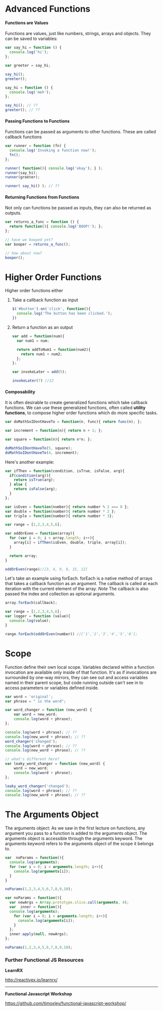 # Advanced Functions

#### Functions are Values

Functions are values, just like numbers, strings, arrays and objects.
They can be saved to variables:

```javascript
var say_hi = function () {
  console.log('hi');
};

var greeter = say_hi;

say_hi();
greeter();

say_hi = function () {
  console.log('meh');
};

say_hi(); // ??
greeter(); // ??
```



#### Passing Functions to Functions

Functions can be passed as arguments to other functions. These are called callback functions

```javascript
var runner = function (fn) {
  console.log('Invoking a function now!');
  fn();
};

runner( function(){ console.log('okay'); } );
runner(say_hi);
runner(greeter);

runner( say_hi() ); // ??
```



#### Returning Functions from Functions

Not only can functions be passed as inputs, they can also be returned as outputs.

```javascript
var returns_a_func = function () {
  return function(){ console.log('BOOP!'); };
};

// have we booped yet?
var booper = returns_a_func();

// how about now?
booper();
```



# Higher Order Functions

Higher order functions either

1. Take a callback function as input

   ```javascript
   $('#button').on('click', function(){
     console.log('The button has been clicked.');
   })
   ```

2. Return a function as an output

   ```javascript
   var add = function(num){
     var num1 = num;

     return addToNum1 = function(num2){
       return num1 + num2;
     };
   };

   var invokeLater = add(5);

   invokeLater(7) //12
   ```



#### Composability

It is often desirable to create generalized functions which take callback functions. We can use these generalized functions, often called **utility functions**, to compose higher order functions which do more specific tasks.

```javascript
var doMathSoIDontHaveTo = function(n, func){ return func(n); };

var increment = function(n){ return n + 1; };

var square = function(n){ return n*n; };

doMathSoIDontHaveTo(5, square);
doMathSoIDontHaveTo(4, increment);
```



Here's another example:

```javascript
var ifThen = function(condition, isTrue, isFalse, arg){
  if(condition(arg)){
    return isTrue(arg);
  } else {
    return isFalse(arg);
  }
};

var isEven = function(number){ return number % 2 === 0 };
var double = function(number){ return number * 2 };
var triple = function(number){ return number * 3};

var range = [1,2,3,4,5,6]; 

var oddOrEven = function(array){
  for (var i = 0; i < array.length; i++){
    array[i] = ifThen(isEven, double, triple, array[i]); 
  }

  return array; 
}

oddOrEven(range)//[3, 4, 9, 8, 15, 12]
```



Let's take an example using forEach.  forEach is a native method of arrays that takes a callback function as an argument. The callback is called at each iteration with the current element of the array.  *Note* The callback is also passed the index and collection as optional arguments. 

```javascript
array.forEach(callback); 

var range = [1,2,3,4,5,6];
var logger = function (value){
  console.log(value);
}

range.forEach(oddOrEven(number)) //['1','2','3','4','5','6'];
```





# Scope

Function define their own local scope. Variables declared within a function invocation are available only inside of that function.  It's as if invocations are surrounded by one-way mirrors, they can see out and access variables named in their parent scope, but code running outside can't see in to access parameters or  variables defined inside.



```javascript
var word = 'original';
var phrase = " is the word";

var word_changer = function (new_word) {
    var word = new_word;
    console.log(word + phrase);
};

console.log(word + phrase); // ??
console.log(new_word + phrase); // ??
word_changer('changed');
console.log(word + phrase); // ??
console.log(new_word + phrase); // ??

// what's different here?
var leaky_word_changer = function (new_word) {
    word = new_word;
    console.log(word + phrase);
};

leaky_word_changer('changed');
console.log(word + phrase); // ??
console.log(new_word + phrase); // ??
```



# The Arguments Object

The arguments object: As we saw in the first lecture on functions, any argument you pass to a function is added to the arguments object. The arguments object is accessible through the arguments keyword.
The arguments keyword refers to the arguments object of the scope it belongs to. 

```javascript
var  noParams = function(){
  console.log(arguments);
  for (var i = 0; i < arguments.length; i++){
    console.log(arguments[i]);
  }
}

noParams(1,2,3,4,5,6,7,8,9,10);

var noParams = function(){
  var newArgs = Array.prototype.slice.call(arguments, 4);
  var  inner = function(){
  console.log(arguments);
    for (var i = 0; i < arguments.length; i++){
      console.log(arguments[i]);
    }
  };
  inner.apply(null, newArgs);
};

noParams(1,2,3,4,5,6,7,8,9,10);
```



### Further Functional JS Resources

**LearnRX**

http://reactivex.io/learnrx/

****

**Functional Javascript Workshop**

https://github.com/timoxley/functional-javascript-workshop/



